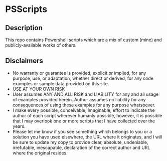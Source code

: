 # PSScripts

## Description

This repo contains Powershell scripts which are a mix of custom (mine) and publicly-available works of others.

## Disclaimers

* No warranty or guarantee is provided, explicit or implied, for any purpose, use, or adaptation, whether direct or derived, for any code examples or sample data provided on this site.
* USE AT YOUR OWN RISK
* User assumes ANY AND ALL RISK and LIABILITY for any and all usage of examples provided herein.  Author assumes no liability for any consequences of using these examples for any purpose whatsoever.
* I make every possible, conceivable, imaginable, effort to indicate the author of each script wherever humanly possible, however, it is possible that I may overlook one or more scripts that I have collected over the years. 
* Please let me know if you see something which belongs to you or a solution you have used elsewhere, the URL where it originates, and I will be sure to update my copy to provide clear, absolute, undeniable, irrefutable, inescapable, declaration of the correct author and URL where the original resides.  
